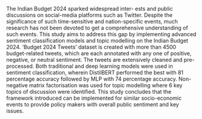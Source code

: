 The Indian Budget 2024 sparked widespread inter- ests and public discussions on social-media platforms such as Twitter. Despite the significance of such time-sensitive and nation-specific events, much research has not been devoted to get a comprehensive understanding of such events. This study aims to address this gap by implementing advanced sentiment classification models and topic modelling on the Indian Budget 2024. ‘Budget 2024 Tweets’ dataset is created with more than 4500 budget-related tweets, which are each annotated with any one of positive, negative, or neutral sentiment. The tweets are extensively cleaned and pre-processed. Both traditional and deep learning models were used in sentiment classification, wherein DistilBERT performed the best with 81 percentage accuracy followed by MLP with 74 percentage accuracy. Non- negative matrix factorisation was used for topic modelling where 6 key topics of discussion were identified. This study concludes that the framework introduced can be implemented for similar socio-economic events to provide policy makers with overall public sentiment and key issues.
